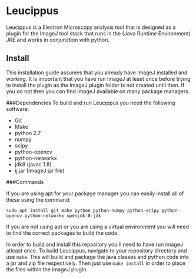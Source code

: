 # Leucippus

Leucippus is a Electron Microscopy analysis tool that is designed as a plugin
for the ImageJ tool stack that runs in the (Java Runtime Environment) JRE
and works in conjunction with python.

## Install
This installation guide assumes that you already have ImageJ installed and
working. It is important that you have run ImageJ at least once before trying
to install the plugin as the ImageJ plugin folder is not created until then.
If you do not then you can find ImageJ available on many package managers.

###Dependencies
To build and run Leucippus you need the following software:

- Git
- Make
- python 2.7
- numpy
- scipy
- python-opencv
- python-networkx
- jdk8 (javac 1.8)
- ij.jar (ImageJ jar file)

###Commands

If you are using apt for your package manager you can easily install all of these
using the command:

`sudo apt install git make python python-numpy python-scipy python-opencv python-networkx openjdk-8-jdk`

If you are not using apt or you are using a virtual environment you will need to
find the correct packages to build the code.

In order to build and install this repository you'll need to have run imageJ atleast once.
To build Leucippus, navigate to your repository directory and use `make`.
This will build and package the java classes and python code into a jar and zip file
respectively. Then just use `make install` in order to place the files within the imageJ plugin.

